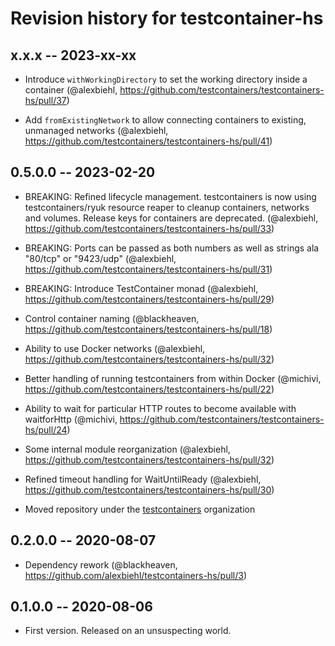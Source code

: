 # Revision history for testcontainer-hs

## x.x.x -- 2023-xx-xx

* Introduce `withWorkingDirectory` to set the working directory inside a container (@alexbiehl, https://github.com/testcontainers/testcontainers-hs/pull/37)

* Add `fromExistingNetwork` to allow connecting containers to existing, unmanaged networks (@alexbiehl, https://github.com/testcontainers/testcontainers-hs/pull/41)

## 0.5.0.0 -- 2023-02-20

* BREAKING: Refined lifecycle management. testcontainers is now using testcontainers/ryuk resource reaper to cleanup containers, networks and volumes. Release keys for containers are deprecated. (@alexbiehl, https://github.com/testcontainers/testcontainers-hs/pull/33)

* BREAKING: Ports can be passed as both numbers as well as strings ala "80/tcp" or "9423/udp" (@alexbiehl, https://github.com/testcontainers/testcontainers-hs/pull/31)

* BREAKING: Introduce TestContainer monad (@alexbiehl, https://github.com/testcontainers/testcontainers-hs/pull/29)

* Control container naming (@blackheaven, https://github.com/testcontainers/testcontainers-hs/pull/18)

* Ability to use Docker networks (@alexbiehl, https://github.com/testcontainers/testcontainers-hs/pull/32)

* Better handling of running testcontainers from within Docker (@michivi, https://github.com/testcontainers/testcontainers-hs/pull/22)

* Ability to wait for particular HTTP routes to become available with waitforHttp (@michivi, https://github.com/testcontainers/testcontainers-hs/pull/24)

* Some internal module reorganization (@alexbiehl, https://github.com/testcontainers/testcontainers-hs/pull/32)

* Refined timeout handling for WaitUntilReady (@alexbiehl, https://github.com/testcontainers/testcontainers-hs/pull/30)

* Moved repository under the [testcontainers](https://github.com/testcontainers) organization

## 0.2.0.0 -- 2020-08-07

* Dependency rework (@blackheaven, https://github.com/alexbiehl/testcontainers-hs/pull/3)

## 0.1.0.0 -- 2020-08-06

* First version. Released on an unsuspecting world.
